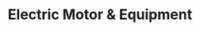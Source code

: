 ---
title: "Electric Motor & Equipment"
url: /pampa/electric-motor-und-equipment/
shop: Baustoffe
---